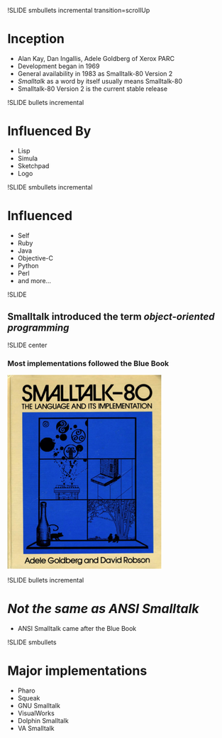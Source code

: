 !SLIDE smbullets incremental transition=scrollUp

# Inception

* Alan Kay, Dan Ingallis, Adele Goldberg of Xerox PARC
* Development began in 1969
* General availability in 1983 as Smalltalk\-80 Version 2
* *Smalltalk* as a word by itself usually means Smalltalk\-80
* Smalltalk\-80 Version 2 is the current stable release


!SLIDE bullets incremental

# Influenced By

* Lisp
* Simula
* Sketchpad
* Logo

!SLIDE smbullets incremental

# Influenced

* Self
* Ruby
* Java
* Objective\-C
* Python
* Perl
* and more...

!SLIDE 

## Smalltalk introduced the term *object-oriented programming*

!SLIDE center

### Most implementations followed the Blue Book

![blueBook](blue_book.png)

!SLIDE bullets incremental

# *Not the same as ANSI Smalltalk*

* ANSI Smalltalk came after the Blue Book

!SLIDE smbullets

# Major implementations

* Pharo
* Squeak
* GNU Smalltalk
* VisualWorks
* Dolphin Smalltalk
* VA Smalltalk
